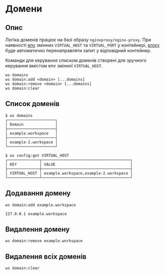 # Домени

## Опис

Логіка доменів працює на базі образу `nginxproxy/nginx-proxy`.
При наявності [env](/project/config) змінних `VIRTUAL_HOST` та `VIRTUAL_PORT` у контейнері, [proxy](/plugins/proxy) буде автоматично перенаправляти запит у відповідний контейнер.

Команди для керування списком доменів створені для зручного керування вмістом env змінної `VIRTUAL_HOST`.


```shell
ws domains
ws domain:add <domain> [...domains]
ws domain:remove <domain> [...domains]
ws domain:clear
```


## Список доменів

```shell
$ ws domains
┌─────────────────────┐
│ Domain              │
├─────────────────────┤
│ example.workspace   │
├─────────────────────┤
│ example-2.workspace │
└─────────────────────┘
```

```shell
$ ws config:get VIRTUAL_HOST
┌──────────────┬───────────────────────────────────────┐
│ KEY          │ VALUE                                 │
├──────────────┼───────────────────────────────────────┤
│ VIRTUAL_HOST │ example.workspace,example-2.workspace │
└──────────────┴───────────────────────────────────────┘
```


## Додавання домену

```shell
ws domain:add example.workspace
```

```text
127.0.0.1 example.workspace
```


## Видалення домену

```shell
ws domain:remove example.workspace
```


## Видалення всіх доменів

```shell
ws domain:clear
```

